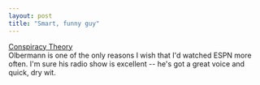 ```yaml
---
layout: post
title: "Smart, funny guy"
---
```




<a href="http://www.salon.com/news/sports/col/olbermann/2002/08/21/conspiracy/index.html">
Conspiracy Theory</a><br>
Olbermann is one of the only reasons I wish that I'd watched ESPN more often. I'm sure his radio show is excellent -- he's got a great voice and quick, dry wit.



